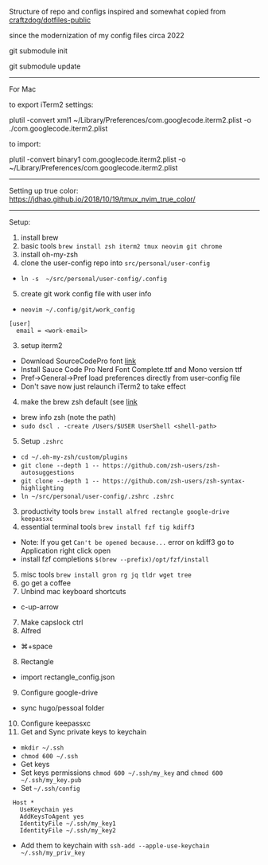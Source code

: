 Structure of repo and configs inspired and somewhat copied from [craftzdog/dotfiles-public](https://github.com/craftzdog/dotfiles-public/)

since the modernization of my config files circa 2022

git submodule init

git submodule update

----
For Mac


to export iTerm2 settings: 

plutil -convert xml1 ~/Library/Preferences/com.googlecode.iterm2.plist -o ./com.googlecode.iterm2.plist


to import:

plutil -convert binary1 com.googlecode.iterm2.plist -o ~/Library/Preferences/com.googlecode.iterm2.plist


----

Setting up true color: https://jdhao.github.io/2018/10/19/tmux_nvim_true_color/

----

Setup:

1. install brew
2. basic tools `brew install zsh iterm2 tmux neovim git chrome`
3. install oh-my-zsh
4. clone the user-config repo into `src/personal/user-config`
  - `ln -s  ~/src/personal/user-config/.config`
5. create git work config file with user info
  - `neovim ~/.config/git/work_config`
```
[user]
  email = <work-email>
```
3. setup iterm2
  - Download SourceCodePro font [link](https://www.nerdfonts.com/font-downloads)
  - Install Sauce Code Pro Nerd Font Complete.ttf and Mono version ttf
  - Pref->General->Pref load preferences directly from user-config file
  - Don't save now just relaunch iTerm2 to take effect
4. make the brew zsh default (see [link](https://rick.cogley.info/post/use-homebrew-zsh-instead-of-the-osx-default/)
  - brew info zsh (note the path)
  - `sudo dscl . -create /Users/$USER UserShell <shell-path>`
5. Setup `.zshrc`
  - `cd ~/.oh-my-zsh/custom/plugins`
  - `git clone --depth 1 -- https://github.com/zsh-users/zsh-autosuggestions`
  - `git clone --depth 1 -- https://github.com/zsh-users/zsh-syntax-highlighting`
  - `ln ~/src/personal/user-config/.zshrc .zshrc`
3. productivity tools `brew install alfred rectangle google-drive keepassxc`
4. essential terminal tools `brew install fzf tig kdiff3`
  - Note: If you get `Can't be opened because...` error on kdiff3 go to Application right click open
  - install fzf completions `$(brew --prefix)/opt/fzf/install`
5. misc tools `brew install gron rg jq tldr wget tree`
6. go get a coffee
7. Unbind mac keyboard shortcuts
  - c-up-arrow
7. Make capslock ctrl
7. Alfred
  - ⌘+space
8. Rectangle
  - import rectangle_config.json
9. Configure google-drive
  - sync hugo/pessoal folder
10. Configure keepassxc
11. Get and Sync private keys to keychain
  - `mkdir ~/.ssh`
  - `chmod 600 ~/.ssh`
  - Get keys
  - Set keys permissions `chmod 600 ~/.ssh/my_key` and `chmod 600 ~/.ssh/my_key.pub`
  - Set `~/.ssh/config`
```
 Host *
   UseKeychain yes
   AddKeysToAgent yes
   IdentityFile ~/.ssh/my_key1
   IdentityFile ~/.ssh/my_key2
```
  - Add them to keychain with `ssh-add --apple-use-keychain ~/.ssh/my_priv_key`
